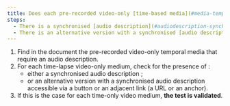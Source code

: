 ```yaml
---
title: Does each pre-recorded video-only [time-based media](#media-temporel-type-son-video-and-synchronised) satisfy, if necessary, one of these conditions (excluding special cases)?
steps:
  - There is a synchronised [audio description](#audiodescription-synchronisee-media-temporal).
  - There is an alternative version with a synchronised [audio description](#audiodescription-synchronisee-media-temporel).
---
```


1. Find in the document the pre-recorded video-only temporal media that require an audio description.
2. For each time-lapse video-only medium, check for the presence of :
   - either a synchronised audio description ;
   - or an alternative version with a synchronised audio description accessible via a button or an adjacent link (a URL or an anchor).
3. If this is the case for each time-only video medium, **the test is validated**.

